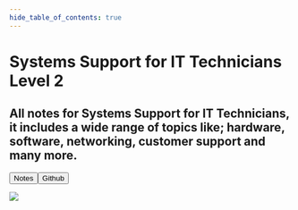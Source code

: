 ```yaml
---
hide_table_of_contents: true
---
```


<h1 className="big"> Systems Support for <strong className="blue">IT Technicians</strong> Level 2</h1>

<h2 className="small"> All notes for Systems Support for <strong className="blue">IT Technicians,</strong> it includes a wide range of topics like; hardware, software, networking, customer support and many more.</h2>

<button className="button1">Notes</button><button className="button2"> Github</button>

![](/img/computer.png)
